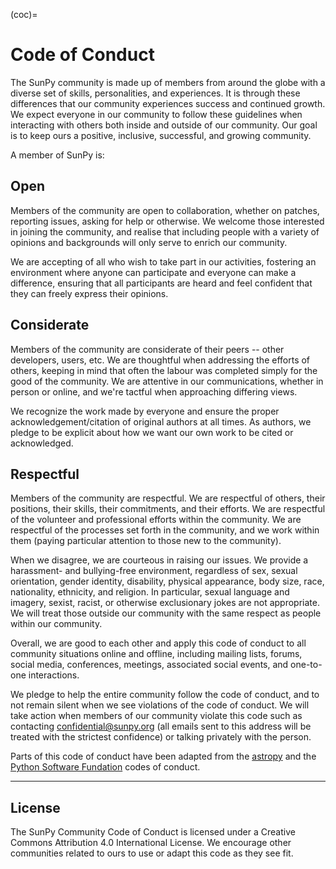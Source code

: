 (coc)=

# Code of Conduct

The SunPy community is made up of members from around the globe with a diverse set of skills, personalities, and experiences.
It is through these differences that our community experiences success and continued growth.
We expect everyone in our community to follow these guidelines when interacting with others both inside and outside of our community.
Our goal is to keep ours a positive, inclusive, successful, and growing community.

A member of SunPy is:

## Open

Members of the community are open to collaboration, whether on patches, reporting issues, asking for help or otherwise.
We welcome those interested in joining the community, and realise that including people with a variety of opinions and backgrounds will only serve to enrich our community.

We are accepting of all who wish to take part in our activities, fostering an environment where anyone can participate and everyone can make a difference, ensuring that all participants are heard and feel confident that they can freely express their opinions.

## Considerate

Members of the community are considerate of their peers -- other developers, users, etc.
We are thoughtful when addressing the efforts of others, keeping in mind that often the labour was completed simply for the good of the community.
We are attentive in our communications, whether in person or online, and we're tactful when approaching differing views.

We recognize the work made by everyone and ensure the proper acknowledgement/citation of original authors at all times.
As authors, we pledge to be explicit about how we want our own work to be cited or acknowledged.

## Respectful

Members of the community are respectful.
We are respectful of others, their positions, their skills, their commitments, and their efforts.
We are respectful of the volunteer and professional efforts within the community.
We are respectful of the processes set forth in the community, and we work within them (paying particular attention to those new to the community).

When we disagree, we are courteous in raising our issues.
We provide a harassment- and bullying-free environment, regardless of sex, sexual orientation, gender identity, disability, physical appearance, body size, race, nationality, ethnicity, and religion.
In particular, sexual language and imagery, sexist, racist, or otherwise exclusionary jokes are not appropriate.
We will treat those outside our community with the same respect as people within our community.

Overall, we are good to each other and apply this code of conduct to all community situations online and offline, including mailing lists, forums, social media, conferences, meetings, associated social events, and one-to-one interactions.

We pledge to help the entire community follow the code of conduct, and to not remain silent when we see violations of the code of conduct.
We will take action when members of our community violate this code such as contacting <confidential@sunpy.org> (all emails sent to this address will be treated with the strictest confidence) or talking privately with the person.

Parts of this code of conduct have been adapted from the [astropy](http://www.astropy.org/code_of_conduct.html) and the [Python Software Fundation](https://www.python.org/psf/codeofconduct/) codes of conduct.

---

## License

The SunPy Community Code of Conduct is licensed under a Creative Commons Attribution 4.0 International License.
We encourage other communities related to ours to use or adapt this code as they see fit.

